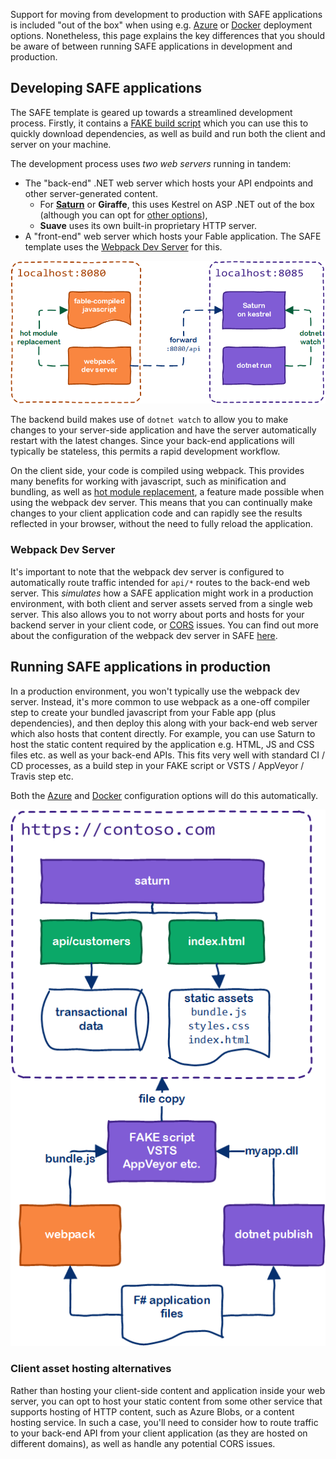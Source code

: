 Support for moving from development to production with SAFE applications is included "out of the box" when using e.g. [Azure](template-appservice) or [Docker](template-docker) deployment options. Nonetheless, this page explains the key differences that you should be aware of between running SAFE applications in development and production.

## Developing SAFE applications
The SAFE template is geared up towards a streamlined development process. Firstly, it contains a [FAKE build script](template-fake) which you can use this to quickly download dependencies, as well as build and run both the client and server on your machine.

The development process uses *two web servers* running in tandem:

* The "back-end" .NET web server which hosts your API endpoints and other server-generated content.
    * For **[Saturn](component-saturn)** or **Giraffe**, this uses Kestrel on ASP .NET out of the box (although you can opt for [other options]()),
    * **Suave** uses its own built-in proprietary HTTP server.
* A "front-end" web server which hosts your Fable application. The SAFE template uses the [Webpack Dev Server](https://github.com/webpack/webpack-dev-server) for this.

![](img\faq-build-1.png)

The backend build makes use of `dotnet watch` to allow you to make changes to your server-side application and have the server automatically restart with the latest changes. Since your back-end applications will typically be stateless, this permits a rapid development workflow.

On the client side, your code is compiled using webpack. This provides many benefits for working with javascript, such as minification and bundling, as well as [hot module replacement](feature-hmr), a feature made possible when using the webpack dev server. This means that you can continually make changes to your client application code and can rapidly see the results reflected in your browser, without the need to fully reload the application.

### Webpack Dev Server
It's important to note that the webpack dev server is configured to automatically route traffic intended for `api/*` routes to the back-end web server. This *simulates* how a SAFE application might work in a production environment, with both client and server assets served from a single web server. This also allows you to not worry about ports and hosts for your backend server in your client code, or [CORS](https://developer.mozilla.org/en-US/docs/Web/HTTP/CORS) issues. You can find out more about the configuration of the webpack dev server in SAFE [here](template-webpack).

## Running SAFE applications in production
In a production environment, you won't typically use the webpack dev server. Instead, it's more common to use webpack as a one-off compiler step to create your bundled javascript from your Fable app (plus dependencies), and then deploy this along with your back-end web server which also hosts that content directly. For example, you can use Saturn to host the static content required by the application e.g. HTML, JS and CSS files etc. as well as your back-end APIs. This fits very well with standard CI / CD processes, as a build step in your FAKE script or VSTS / AppVeyor / Travis step etc.

Both the [Azure](template-appservice) and [Docker](template-docker) configuration options will do this automatically.

![](img\faq-build-2.png)

### Client asset hosting alternatives

Rather than hosting your client-side content and application inside your web server, you can opt to host your static content from some other service that supports hosting of HTTP content, such as Azure Blobs, or a content hosting service. In such a case, you'll need to consider how to route traffic to your back-end API from your client application (as they are hosted on different domains), as well as handle any potential CORS issues.